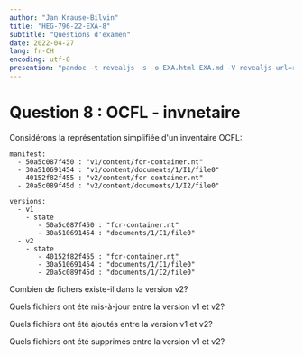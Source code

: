 ```yaml
---
author: "Jan Krause-Bilvin"
title: "HEG-796-22-EXA-8"
subtitle: "Questions d'examen"
date: 2022-04-27
lang: fr-CH
encoding: utf-8
presention: "pandoc -t revealjs -s -o EXA.html EXA.md -V revealjs-url=reveal.js -V theme=white --katex; pandoc -t html5 -o 030-tp.pdf 030-tp.md"
---
```


# Question 8 : OCFL - invnetaire



Considérons la représentation simplifiée d'un inventaire OCFL:

```
manifest:
  - 50a5c087f450 : "v1/content/fcr-container.nt"
  - 30a510691454 : "v1/content/documents/1/I1/file0"
  - 40152f82f455 : "v2/content/fcr-container.nt"
  - 20a5c089f45d : "v2/content/documents/1/I2/file0"

versions:
  - v1
    - state
	   - 50a5c087f450 : "fcr-container.nt"
       - 30a510691454 : "documents/1/I1/file0"  
  - v2
    - state
	   - 40152f82f455 : "fcr-container.nt"
       - 30a510691454 : "documents/1/I1/file0"  
       - 20a5c089f45d : "documents/1/I2/file0" 
```

Combien de fichers existe-il dans la version v2?

Quels fichiers ont été mis-à-jour entre la version v1 et v2?

Quels fichiers ont été ajoutés entre la version v1 et v2?

Quels fichiers ont été supprimés entre la version v1 et v2?




